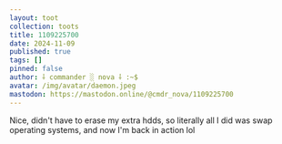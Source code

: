 ```yaml
---
layout: toot
collection: toots
title: 1109225700
date: 2024-11-09
published: true
tags: []
pinned: false
author: ⸸ commander ░ nova ⸸ :~$
avatar: /img/avatar/daemon.jpeg
mastodon: https://mastodon.online/@cmdr_nova/1109225700
---
```


Nice, didn't have to erase my extra hdds, so literally all I did was swap operating systems, and now I'm back in action lol
